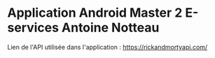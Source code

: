 # Application Android Master 2 E-services Antoine Notteau

Lien de l'API utilisée dans  l'application : https://rickandmortyapi.com/
